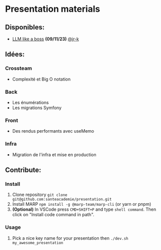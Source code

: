 # Presentation materials

## Disponibles:
- [LLM like a boss](https://tech.santeacademie.com/talks/llm/llm.html) **(09/11/23)** [@jr-k](https://github.com/jr-k)


## Idées:


### Crossteam
- Complexité et Big O notation

### Back
- Les énumérations
- Les migrations Symfony

### Front
- Des rendus performants avec useMemo

### Infra
- Migration de l'infra et mise en production

## Contribute:

### Install
1. Clone repository `git clone git@github.com:santeacademie/presentation.git`
2. Install MARP `npm install -g @marp-team/marp-cli` (or yarn or pnpm)
3. **(Optional)** In VSCode press `CMD+SHIFT+P` and type `shell command`. Then click on "Install code command in path".

### Usage
1. Pick a nice key name for your presentation then `./dev.sh my_awesome_presentation`
